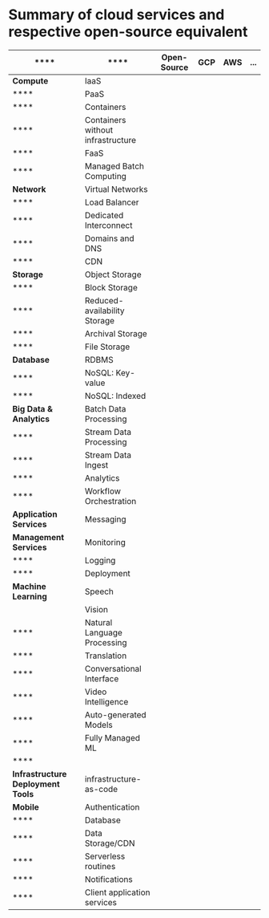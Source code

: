 # Summary of cloud services and respective open-source equivalent 

|  **** | **** | **Open-Source** | **GCP** | **AWS** | **...** |
| --- | --- | --- | --- | --- | --- |
|  **Compute** | IaaS |  |  |  |  |
|  **** | PaaS |  |  |  |  |
|  **** | Containers |  |  |  |  |
|  **** | Containers without infrastructure |  |  |  |  |
|  **** | FaaS |  |  |  |  |
|  **** | Managed Batch Computing |  |  |  |  |
|  **Network** | Virtual Networks |  |  |  |  |
|  **** | Load Balancer |  |  |  |  |
|  **** | Dedicated Interconnect |  |  |  |  |
|  **** | Domains and DNS |  |  |  |  |
|  **** | CDN |  |  |  |  |
|  **Storage** | Object Storage |  |  |  |  |
|  **** | Block Storage |  |  |  |  |
|  **** | Reduced-availability Storage |  |  |  |  |
|  **** | Archival Storage |  |  |  |  |
|  **** | File Storage |  |  |  |  |
|  **Database** | RDBMS |  |  |  |  |
|  **** | NoSQL: Key-value |  |  |  |  |
|  **** | NoSQL: Indexed |  |  |  |  |
|  **Big Data & Analytics** | Batch Data Processing |  |  |  |  |
|  **** | Stream Data Processing |  |  |  |  |
|  **** | Stream Data Ingest |  |  |  |  |
|  **** | Analytics |  |  |  |  |
|  **** | Workflow Orchestration |  |  |  |  |
|  **Application Services** | Messaging |  |  |  |  |
|  **Management Services** | Monitoring |  |  |  |  |
|  **** | Logging |  |  |  |  |
|  **** | Deployment |  |  |  |  |
|  **Machine Learning** | Speech |  |  |  |  |
|   | Vision |  |  |  |  |
|  **** | Natural Language Processing |  |  |  |  |
|  **** | Translation |  |  |  |  |
|  **** | Conversational Interface |  |  |  |  |
|  **** | Video Intelligence |  |  |  |  |
|  **** | Auto-generated Models |  |  |  |  |
|  **** | Fully Managed ML |  |  |  |  |
|  **** |  |  |  |  |  |
|  **Infrastructure Deployment Tools** | infrastructure-as-code |  |  |  |  |
|  **Mobile** | Authentication |  |  |  |  |
|  **** | Database |  |  |  |  |
|  **** | Data Storage/CDN |  |  |  |  |
|  **** | Serverless routines |  |  |  |  |
|  **** | Notifications |  |  |  |  |
|  **** | Client application services |  |  |  |  |
